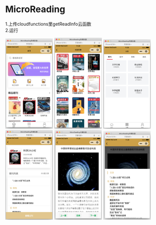 # MicroReading

1.上传cloudfunctions里getReadInfo云函数  
2.运行

<img src = 'screenshot/1.png'  width="30%" height="30%" margin="20px"></img>
<img src = 'screenshot/2.png'  width="30%" height="30%" margin="20px"></img>
<img src = 'screenshot/3.png'  width="30%" height="30%" margin="20px"></img>
<img src = 'screenshot/4.png'  width="30%" height="30%" margin="20px"></img>
<img src = 'screenshot/5.png'  width="30%" height="30%" margin="20px"></img>
<img src = 'screenshot/6.png'  width="30%" height="30%" margin="20px"></img>

